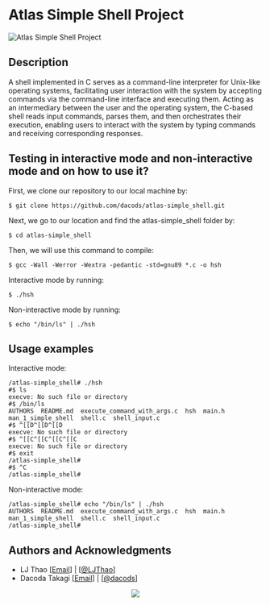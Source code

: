 # Atlas Simple Shell Project
![Atlas Simple Shell Project](https://i.ibb.co/wR6sN8V/SIMPLE-SHELL.png)

## Description
A shell implemented in C serves as a command-line interpreter for Unix-like operating systems, facilitating user interaction with the system by accepting commands via the command-line interface and executing them. Acting as an intermediary between the user and the operating system, the C-based shell reads input commands, parses them, and then orchestrates their execution, enabling users to interact with the system by typing commands and receiving corresponding responses.

## Testing in interactive mode and non-interactive mode and on how to use it?
First, we clone our repository to our local machine by:

```
$ git clone https://github.com/dacods/atlas-simple_shell.git
```

Next, we go to our location and find the atlas-simple_shell folder by:

```
$ cd atlas-simple_shell
```

Then, we will use this command to compile:

```
$ gcc -Wall -Werror -Wextra -pedantic -std=gnu89 *.c -o hsh
```

Interactive mode by running:

```
$ ./hsh
```

Non-interactive mode by running:

```
$ echo "/bin/ls" | ./hsh
```

## Usage examples
Interactive mode:

```
/atlas-simple_shell# ./hsh
#$ ls
execve: No such file or directory
#$ /bin/ls
AUTHORS  README.md  execute_command_with_args.c  hsh  main.h  man_1_simple_shell  shell.c  shell_input.c
#$ ^[[D^[[D^[[D
execve: No such file or directory
#$ ^[[C^[[C^[[C^[[C
execve: No such file or directory
#$ exit
/atlas-simple_shell#
#$ ^C
/atlas-simple_shell# 
```

Non-interactive mode:

```
/atlas-simple_shell# echo "/bin/ls" | ./hsh
AUTHORS  README.md  execute_command_with_args.c  hsh  main.h  man_1_simple_shell  shell.c  shell_input.c
/atlas-simple_shell#
```

## Authors and Acknowledgments

- LJ Thao [<a href="mailto:yengfong.thao@atlasschool.com">Email</a>] | [<a href="https://github.com/LJThao">@LJThao</a>]
- Dacoda Takagi [<a href="mailto:dacods.21@gmail.com">Email</a>] | [<a href="https://github.com/dacods/">@dacods</a>]

<p align="center">
  <img src="https://media1.giphy.com/media/1oF1KAEYvmXBMo6uTS/giphy.gif?cid=6c09b952mab0863mf9e67wk3bsrsznh9wn4ccgmvitg1xq8i&ep=v1_internal_gif_by_id&rid=giphy.gif&ct=g"/>
</p>
